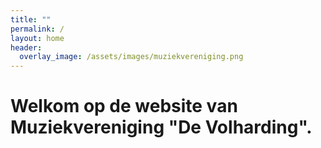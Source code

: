 ```yaml
---
title: ""
permalink: /
layout: home
header:
  overlay_image: /assets/images/muziekvereniging.png
---
```

# Welkom op de website van Muziekvereniging "De Volharding".